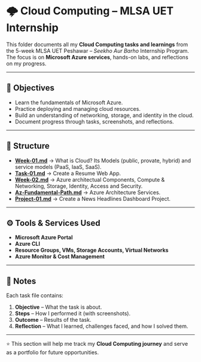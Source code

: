 # 🌩️ Cloud Computing – MLSA UET Internship  

This folder documents all my **Cloud Computing tasks and learnings** from the 5-week MLSA UET Peshawar – *Seekho Aur Barho* Internship Program.  
The focus is on **Microsoft Azure services**, hands-on labs, and reflections on my progress.  

---

## 📌 Objectives
- Learn the fundamentals of Microsoft Azure.
- Practice deploying and managing cloud resources.
- Build an understanding of networking, storage, and identity in the cloud.
- Document progress through tasks, screenshots, and reflections.

---

## 📂 Structure
- [**Week-01.md**](https://github.com/malaikatariq/MLSA-UET-Internship/blob/main/Cloud-Computing/Week-01/week-01.md) → What is Cloud? Its Models (public, provate, hybrid) and service models (PaaS, IaaS, SaaS).
- [**Task-01.md**](https://github.com/malaikatariq/MLSA-UET-Internship/blob/main/Cloud-Computing/Week-01/task-01.md) → Create a Resume Web App.
- [**Week-02.md**](https://github.com/malaikatariq/MLSA-UET-Internship/blob/main/Cloud-Computing/Week-02/week-02.md) → Azure architectual Components, Compute & Networking, Storage, Identity, Access and Security.
- [**Az-Fundamental-Path.md**](https://github.com/malaikatariq/MLSA-UET-Internship/blob/main/Cloud-Computing/Week-01/task-01.md) → Azure Architecture Services.
- [**Project-01.md**](https://github.com/malaikatariq/MLSA-UET-Internship/blob/main/Cloud-Computing/Week-02/Project-01/project-01.md) → Create a News Headlines Dashboard Project.
  
---

## ⚙️ Tools & Services Used
- **Microsoft Azure Portal**  
- **Azure CLI**  
- **Resource Groups, VMs, Storage Accounts, Virtual Networks**  
- **Azure Monitor & Cost Management**  

---

## 📝 Notes
Each task file contains:  
1. **Objective** – What the task is about.  
2. **Steps** – How I performed it (with screenshots).  
3. **Outcome** – Results of the task.  
4. **Reflection** – What I learned, challenges faced, and how I solved them.  

---

⭐ This section will help me track my **Cloud Computing journey** and serve as a portfolio for future opportunities.  
